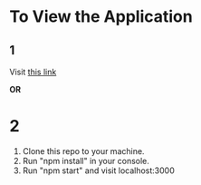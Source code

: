 # To View the Application

## 1
Visit [this link](dbsaiyan1321.github.io/munny/) 

**OR**

# 2
1. Clone this repo to your machine.
2. Run "npm install" in your console.
3. Run "npm start" and visit localhost:3000

